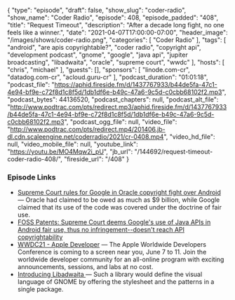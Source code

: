 {
  "type": "episode",
  "draft": false,
  "show_slug": "coder-radio",
  "show_name": "Coder Radio",
  "episode": 408,
  "episode_padded": "408",
  "title": "Request Timeout",
  "description": "After a decade long fight, no one feels like a winner.",
  "date": "2021-04-07T17:00:00-07:00",
  "header_image": "/images/shows/coder-radio.png",
  "categories": [
    "Coder Radio"
  ],
  "tags": [
    "android",
    "are apis copyrightable?",
    "coder radio",
    "copyright api",
    "development podcast",
    "gnome",
    "google",
    "java api",
    "jupiter broadcasting",
    "libadwaita",
    "oracle",
    "supreme court",
    "wwdc"
  ],
  "hosts": [
    "chris",
    "michael"
  ],
  "guests": [],
  "sponsors": [
    "linode.com-cr",
    "datadog.com-cr",
    "acloud.guru-cr"
  ],
  "podcast_duration": "01:01:18",
  "podcast_file": "https://aphid.fireside.fm/d/1437767933/b44de5fa-47c1-4e94-bf9e-c72f8d1c8f5d/1db1df6e-b49c-47a6-9c5d-c0cbb68102f2.mp3",
  "podcast_bytes": 44136520,
  "podcast_chapters": null,
  "podcast_alt_file": "http://www.podtrac.com/pts/redirect.mp3/aphid.fireside.fm/d/1437767933/b44de5fa-47c1-4e94-bf9e-c72f8d1c8f5d/1db1df6e-b49c-47a6-9c5d-c0cbb68102f2.mp3",
  "podcast_ogg_file": null,
  "video_file": "http://www.podtrac.com/pts/redirect.mp4/201406.jb-dl.cdn.scaleengine.net/coderradio/2021/cr-0408.mp4",
  "video_hd_file": null,
  "video_mobile_file": null,
  "youtube_link": "https://youtu.be/MO4Mqw2i_pU",
  "jb_url": "/144692/request-timeout-coder-radio-408/",
  "fireside_url": "/408"
}


### Episode Links

  * [Supreme Court rules for Google in Oracle copyright fight over Android](https://www.cnbc.com/2021/04/05/supreme-court-rules-in-googles-favor-in-copyright-dispute-with-oracle-over-android-software.html "Supreme Court rules for Google in Oracle copyright fight over Android") — Oracle had claimed to be owed as much as $9 billion, while Google claimed that its use of the code was covered under the doctrine of fair use.
  * [FOSS Patents: Supreme Court deems Google's use of Java APIs in Android fair use, thus no infringement--doesn't reach API copyrightability](http://www.fosspatents.com/2021/04/supreme-court-deems-googles-use-of-java.html "FOSS Patents: Supreme Court deems Google's use of Java APIs in Android fair use, thus no infringement--doesn't reach API copyrightability")
  * [WWDC21 - Apple Developer](https://developer.apple.com/wwdc21/ "WWDC21 - Apple Developer") — The Apple Worldwide Developers Conference is coming to a screen near you, June 7 to 11. Join the worldwide developer community for an all-online program with exciting announcements, sessions, and labs at no cost. 
  * [Introducing Libadwaita ](https://aplazas.pages.gitlab.gnome.org/blog/blog/2021/03/31/introducing-libadwaita.html "Introducing Libadwaita ") — Such a library would define the visual language of GNOME by offering the stylesheet and the patterns in a single package.


